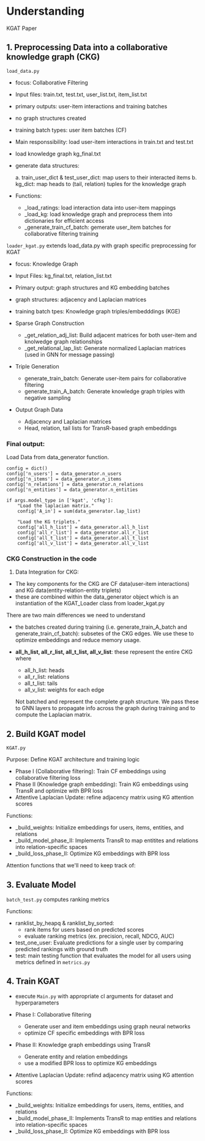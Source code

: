

# Understanding 

KGAT Paper 
## 1. Preprocessing Data into a collaborative knowledge graph (CKG)

``load_data.py``
- focus: Collaborative Filtering 
- Input files: train.txt, test.txt, user_list.txt, item_list.txt
- primary outputs: user-item interactions and training batches
- no graph structures created
- training batch types: user item batches (CF)
- Main responssibility: load user-item interactions in train.txt and test.txt 
- load knowledge graph kg_final.txt 
- generate data structures: 

    a. train_user_dict & test_user_dict: map users to their interacted items
    b. kg_dict: map heads to (tail, relation) tuples for the knowledge graph 

- Functions: 
    - _load_ratings: load interaction data into user-item mappings
    - _load_kg: load knowledge graph and preprocess them into dictionaries for efficient access 
    - _generate_train_cf_batch: gemerate user_item batches for collaborative filtering training


 ``loader_kgat.py`` 
extends load_data.py with graph specific preprocessing for KGAT 
- focus: Knowledge Graph 
- Input Files: kg_final.txt, relation_list.txt 
- Primary output: graph structures and KG embedding batches
- graph structures: adjacency and Laplacian matrices
- training batch tpes: Knowledge graph triples/embedddings (KGE)

- Sparse Graph Construction 

    - _get_relation_adj_list: Build adjacent matrices for both user-item and knolwedge graph relationships 
    - _get_relational_lap_list: Generate normalized Laplacian matrices (used in GNN for message passing)
- Triple Generation
    - generate_train_batch: Generate user-item pairs for collaborative filtering 
    - generate_train_A_batch: Generate knowledge graph triples with negative sampling
- Output Graph Data 
    - Adjacency and Laplacian matrices
    - Head, relation, tail lists for TransR-based graph embeddings 

### Final output: 

Load Data from data_generator function.

    config = dict()
    config['n_users'] = data_generator.n_users
    config['n_items'] = data_generator.n_items
    config['n_relations'] = data_generator.n_relations
    config['n_entities'] = data_generator.n_entities

    if args.model_type in ['kgat', 'cfkg']:
        "Load the laplacian matrix."
        config['A_in'] = sum(data_generator.lap_list)

        "Load the KG triplets."
        config['all_h_list'] = data_generator.all_h_list
        config['all_r_list'] = data_generator.all_r_list
        config['all_t_list'] = data_generator.all_t_list
        config['all_v_list'] = data_generator.all_v_list

### CKG Construction in the code 
1. Data Integration for CKG: 
- The key components for the CKG are CF data(user-item interactions) and KG data(entity-relation-entity triplets)
- these are combined within the data_generator object which is an instantiation of the KGAT_Loader class from loader_kgat.py 

There are two main differences we need to understand
- the batches created during training (i.e. generate_train_A_batch and generate_train_cf_batch): subsetes of the CKG edges. We use these to optimize embeddings and reduce memory usage. 
- **all_h_list, all_r_list, all_t_list, all_v_list**: these represent the entire CKG where 
    - all_h_list: heads 
    - all_r_list: relations
    - all_t_list: tails
    - all_v_list: weights for each edge 

    Not batched and represent the complete graph structure. We pass these to GNN layers to propagate info across the graph during training and to compute the Laplacian matrix. 

## 2. Build KGAT model
 ``KGAT.py``

Purpose: Define KGAT architecture and training logic 

- Phase I (Collaborative filtering): Train CF embeddings using collaborative filtering loss
- Phase II (Knowledge graph embedding): Train KG embeddings using TransR and optimize with BPR loss
- Attentive Laplacian Update: refine adjacency matrix using KG attention scores 

Functions:
- _build_weights: Initialize embeddings for users, items, entities, and relations
- _build_model_phase_II: Implements TransR to map entitites and relations into relation-specific spaces
- _build_loss_phase_II: Optimize KG embeddings with BPR loss 


Attention functions that we'll need to keep track of: 


## 3. Evaluate Model 

``batch_test.py`` computes ranking metrics

Functions: 
- ranklist_by_heapq & ranklist_by_sorted: 
    - rank items for users based on predicted scores
    - evaluate ranking metrics (ex. precision, recall, NDCG, AUC)
- test_one_user: Evaluate predictions for a single user by comparing predicted rankings with ground truth 
- test: main testing function that evaluates the model for all users using metrics defined in ``metrics.py``



## 4. Train KGAT 
- execute ``Main.py`` with appropriate cl arguments for dataset and hyperparameters 

- Phase I: Collaborative filtering 
    - Generate user and item embeddings using graph neural networks
    - optimize CF specific embeddings with BPR loss 
- Phase II: Knowledge graph embeddings using TransR 
    - Generate entity and relation embeddings
    - use a modified BPR loss to optimize KG embeddings
- Attentive Laplacian Update: refind adjacency matrix using KG attention scores 

Functions: 
- _build_weights: Initialize embeddings for users, items, entities, and relations
- _build_model_phase_II: Implements TransR to map entities and relations into relation-specific spaces
- _build_loss_phase_II: Optimize KG embeddings with BPR loss 